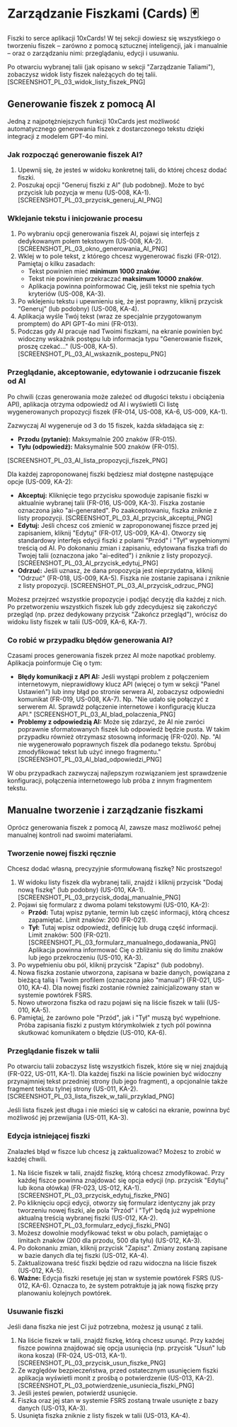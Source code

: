 # Zarządzanie Fiszkami (Cards) 🃏

Fiszki to serce aplikacji 10xCards! W tej sekcji dowiesz się wszystkiego o tworzeniu fiszek – zarówno z pomocą sztucznej inteligencji, jak i manualnie – oraz o zarządzaniu nimi: przeglądaniu, edycji i usuwaniu.

Po otwarciu wybranej talii (jak opisano w sekcji "Zarządzanie Taliami"), zobaczysz widok listy fiszek należących do tej talii. [SCREENSHOT_PL_03_widok_listy_fiszek_PNG]

## Generowanie fiszek z pomocą AI

Jedną z najpotężniejszych funkcji 10xCards jest możliwość automatycznego generowania fiszek z dostarczonego tekstu dzięki integracji z modelem GPT-4o mini.

### Jak rozpocząć generowanie fiszek AI?

1.  Upewnij się, że jesteś w widoku konkretnej talii, do której chcesz dodać fiszki.
2.  Poszukaj opcji "Generuj fiszki z AI" (lub podobnej). Może to być przycisk lub pozycja w menu (US-008, KA-1).
    [SCREENSHOT_PL_03_przycisk_generuj_AI_PNG]

### Wklejanie tekstu i inicjowanie procesu

1.  Po wybraniu opcji generowania fiszek AI, pojawi się interfejs z dedykowanym polem tekstowym (US-008, KA-2).
    [SCREENSHOT_PL_03_okno_generowania_AI_PNG]
2.  Wklej w to pole tekst, z którego chcesz wygenerować fiszki (FR-012). Pamiętaj o kilku zasadach:
    *   Tekst powinien mieć **minimum 1000 znaków**.
    *   Tekst nie powinien przekraczać **maksimum 10000 znaków**.
    *   Aplikacja powinna poinformować Cię, jeśli tekst nie spełnia tych kryteriów (US-008, KA-3).
3.  Po wklejeniu tekstu i upewnieniu się, że jest poprawny, kliknij przycisk "Generuj" (lub podobny) (US-008, KA-4).
4.  Aplikacja wyśle Twój tekst (wraz ze specjalnie przygotowanym promptem) do API GPT-4o mini (FR-013).
5.  Podczas gdy AI pracuje nad Twoimi fiszkami, na ekranie powinien być widoczny wskaźnik postępu lub informacja typu "Generowanie fiszek, proszę czekać..." (US-008, KA-5).
    [SCREENSHOT_PL_03_AI_wskaznik_postepu_PNG]

### Przeglądanie, akceptowanie, edytowanie i odrzucanie fiszek od AI

Po chwili (czas generowania może zależeć od długości tekstu i obciążenia API), aplikacja otrzyma odpowiedź od AI i wyświetli Ci listę wygenerowanych propozycji fiszek (FR-014, US-008, KA-6, US-009, KA-1).

Zazwyczaj AI wygeneruje od 3 do 15 fiszek, każda składająca się z:
*   **Przodu (pytanie):** Maksymalnie 200 znaków (FR-015).
*   **Tyłu (odpowiedź):** Maksymalnie 500 znaków (FR-015).

[SCREENSHOT_PL_03_AI_lista_propozycji_fiszek_PNG]

Dla każdej zaproponowanej fiszki będziesz miał dostępne następujące opcje (US-009, KA-2):

*   **Akceptuj:** Kliknięcie tego przycisku spowoduje zapisanie fiszki w aktualnie wybranej talii (FR-016, US-009, KA-3). Fiszka zostanie oznaczona jako "ai-generated". Po zaakceptowaniu, fiszka zniknie z listy propozycji.
    [SCREENSHOT_PL_03_AI_przycisk_akceptuj_PNG]
*   **Edytuj:** Jeśli chcesz coś zmienić w zaproponowanej fiszce przed jej zapisaniem, kliknij "Edytuj" (FR-017, US-009, KA-4). Otworzy się standardowy interfejs edycji fiszki z polami "Przód" i "Tył" wypełnionymi treścią od AI. Po dokonaniu zmian i zapisaniu, edytowana fiszka trafi do Twojej talii (oznaczona jako "ai-edited") i zniknie z listy propozycji.
    [SCREENSHOT_PL_03_AI_przycisk_edytuj_PNG]
*   **Odrzuć:** Jeśli uznasz, że dana propozycja jest nieprzydatna, kliknij "Odrzuć" (FR-018, US-009, KA-5). Fiszka nie zostanie zapisana i zniknie z listy propozycji.
    [SCREENSHOT_PL_03_AI_przycisk_odrzuc_PNG]

Możesz przejrzeć wszystkie propozycje i podjąć decyzję dla każdej z nich. Po przetworzeniu wszystkich fiszek lub gdy zdecydujesz się zakończyć przegląd (np. przez dedykowany przycisk "Zakończ przegląd"), wrócisz do widoku listy fiszek w talii (US-009, KA-6, KA-7).

### Co robić w przypadku błędów generowania AI?

Czasami proces generowania fiszek przez AI może napotkać problemy. Aplikacja poinformuje Cię o tym:

*   **Błędy komunikacji z API AI:** Jeśli wystąpi problem z połączeniem internetowym, nieprawidłowy klucz API (więcej o tym w sekcji "Panel Ustawień") lub inny błąd po stronie serwera AI, zobaczysz odpowiedni komunikat (FR-019, US-008, KA-7). Np. "Nie udało się połączyć z serwerem AI. Sprawdź połączenie internetowe i konfigurację klucza API." [SCREENSHOT_PL_03_AI_blad_polaczenia_PNG]
*   **Problemy z odpowiedzią AI:** Może się zdarzyć, że AI nie zwróci poprawnie sformatowanych fiszek lub odpowiedź będzie pusta. W takim przypadku również otrzymasz stosowną informację (FR-020). Np. "AI nie wygenerowało poprawnych fiszek dla podanego tekstu. Spróbuj zmodyfikować tekst lub użyć innego fragmentu." [SCREENSHOT_PL_03_AI_blad_odpowiedzi_PNG]

W obu przypadkach zazwyczaj najlepszym rozwiązaniem jest sprawdzenie konfiguracji, połączenia internetowego lub próba z innym fragmentem tekstu.

## Manualne tworzenie i zarządzanie fiszkami

Oprócz generowania fiszek z pomocą AI, zawsze masz możliwość pełnej manualnej kontroli nad swoimi materiałami.

### Tworzenie nowej fiszki ręcznie

Chcesz dodać własną, precyzyjnie sformułowaną fiszkę? Nic prostszego!

1.  W widoku listy fiszek dla wybranej talii, znajdź i kliknij przycisk "Dodaj nową fiszkę" (lub podobny) (US-010, KA-1).
    [SCREENSHOT_PL_03_przycisk_dodaj_manualnie_PNG]
2.  Pojawi się formularz z dwoma polami tekstowymi (US-010, KA-2):
    *   **Przód:** Tutaj wpisz pytanie, termin lub część informacji, którą chcesz zapamiętać. Limit znaków: 200 (FR-021).
    *   **Tył:** Tutaj wpisz odpowiedź, definicję lub drugą część informacji. Limit znaków: 500 (FR-021).
    [SCREENSHOT_PL_03_formularz_manualnego_dodawania_PNG]
    Aplikacja powinna informować Cię o zbliżaniu się do limitu znaków lub jego przekroczeniu (US-010, KA-3).
3.  Po wypełnieniu obu pól, kliknij przycisk "Zapisz" (lub podobny).
4.  Nowa fiszka zostanie utworzona, zapisana w bazie danych, powiązana z bieżącą talią i Twoim profilem (oznaczona jako "manual") (FR-021, US-010, KA-4). Dla nowej fiszki zostanie również zainicjalizowany stan w systemie powtórek FSRS.
5.  Nowo utworzona fiszka od razu pojawi się na liście fiszek w talii (US-010, KA-5).
6.  Pamiętaj, że zarówno pole "Przód", jak i "Tył" muszą być wypełnione. Próba zapisania fiszki z pustym którymkolwiek z tych pól powinna skutkować komunikatem o błędzie (US-010, KA-6).

### Przeglądanie fiszek w talii

Po otwarciu talii zobaczysz listę wszystkich fiszek, które się w niej znajdują (FR-022, US-011, KA-1). Dla każdej fiszki na liście powinien być widoczny przynajmniej tekst przedniej strony (lub jego fragment), a opcjonalnie także fragment tekstu tylnej strony (US-011, KA-2). [SCREENSHOT_PL_03_lista_fiszek_w_talii_przyklad_PNG]

Jeśli lista fiszek jest długa i nie mieści się w całości na ekranie, powinna być możliwość jej przewijania (US-011, KA-3).

### Edycja istniejącej fiszki

Znalazłeś błąd w fiszce lub chcesz ją zaktualizować? Możesz to zrobić w każdej chwili.

1.  Na liście fiszek w talii, znajdź fiszkę, którą chcesz zmodyfikować. Przy każdej fiszce powinna znajdować się opcja edycji (np. przycisk "Edytuj" lub ikona ołówka) (FR-023, US-012, KA-1).
    [SCREENSHOT_PL_03_przycisk_edytuj_fiszke_PNG]
2.  Po kliknięciu opcji edycji, otworzy się formularz identyczny jak przy tworzeniu nowej fiszki, ale pola "Przód" i "Tył" będą już wypełnione aktualną treścią wybranej fiszki (US-012, KA-2).
    [SCREENSHOT_PL_03_formularz_edycji_fiszki_PNG]
3.  Możesz dowolnie modyfikować tekst w obu polach, pamiętając o limitach znaków (200 dla przodu, 500 dla tyłu) (US-012, KA-3).
4.  Po dokonaniu zmian, kliknij przycisk "Zapisz". Zmiany zostaną zapisane w bazie danych dla tej fiszki (US-012, KA-4).
5.  Zaktualizowana treść fiszki będzie od razu widoczna na liście fiszek (US-012, KA-5).
6.  **Ważne:** Edycja fiszki resetuje jej stan w systemie powtórek FSRS (US-012, KA-6). Oznacza to, że system potraktuje ją jak nową fiszkę przy planowaniu kolejnych powtórek.

### Usuwanie fiszki

Jeśli dana fiszka nie jest Ci już potrzebna, możesz ją usunąć z talii.

1.  Na liście fiszek w talii, znajdź fiszkę, którą chcesz usunąć. Przy każdej fiszce powinna znajdować się opcja usunięcia (np. przycisk "Usuń" lub ikona kosza) (FR-024, US-013, KA-1).
    [SCREENSHOT_PL_03_przycisk_usun_fiszke_PNG]
2.  Ze względów bezpieczeństwa, przed ostatecznym usunięciem fiszki aplikacja wyświetli monit z prośbą o potwierdzenie (US-013, KA-2).
    [SCREENSHOT_PL_03_potwierdzenie_usuniecia_fiszki_PNG]
3.  Jeśli jesteś pewien, potwierdź usunięcie.
4.  Fiszka oraz jej stan w systemie FSRS zostaną trwale usunięte z bazy danych (US-013, KA-3).
5.  Usunięta fiszka zniknie z listy fiszek w talii (US-013, KA-4). 